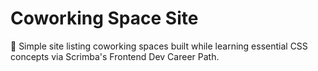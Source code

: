 # Coworking Space Site
💼 Simple site listing coworking spaces built while learning essential CSS concepts via Scrimba's Frontend Dev Career Path.
